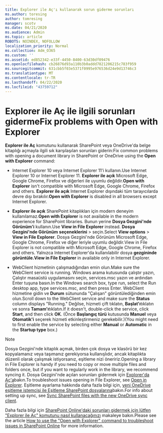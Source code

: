 ```yaml
---
title: Explorer ile Aç'ı kullanarak sorun giderme sorunları
ms.author: toresing
author: tomresing
manager: scotv
ms.date: 04/21/2020
ms.audience: Admin
ms.topic: article
ROBOTS: NOINDEX, NOFOLLOW
localization_priority: Normal
ms.collection: Adm_O365
ms.custom: ''
ms.assetid: ed852342-e33f-4450-8400-63d30df09476
ms.openlocfilehash: cb26876d93a110b3b0addd7821206215c783f959
ms.sourcegitcommit: 631cbb5f03e5371f0995e976536d24e9d13746c3
ms.translationtype: MT
ms.contentlocale: tr-TR
ms.lasthandoff: 04/22/2020
ms.locfileid: "43759712"
---
```

# <a name="fix-problems-with-open-with-explorer"></a><span data-ttu-id="a9822-102">Explorer ile Aç ile ilgili sorunları giderme</span><span class="sxs-lookup"><span data-stu-id="a9822-102">Fix problems with Open with Explorer</span></span>

<span data-ttu-id="a9822-103">**Explorer ile Aç** komutunu kullanarak SharePoint veya OneDrive'da belge kitaplığı açmayla ilgili sık karşılaşılan sorunları giderin:</span><span class="sxs-lookup"><span data-stu-id="a9822-103">Fix common problems with opening a document library in SharePoint or OneDrive using the **Open with Explorer** command:</span></span> 
  
- <span data-ttu-id="a9822-104">Internet Explorer 10 veya Internet Explorer 11'i kullanın.</span><span class="sxs-lookup"><span data-stu-id="a9822-104">Use Internet Explorer 10 or Internet Explorer 11.</span></span> <span data-ttu-id="a9822-105">**Explorer ile açık** Microsoft Edge, Google Chrome, Firefox ve diğerleri ile uyumlu değildir.</span><span class="sxs-lookup"><span data-stu-id="a9822-105">**Open with Explorer** isn't compatible with Microsoft Edge, Google Chrome, Firefox and others.</span></span> <span data-ttu-id="a9822-106">**Explorer ile açık** Internet Explorer dışındaki tüm tarayıcılarda devre dışı bırakılır.</span><span class="sxs-lookup"><span data-stu-id="a9822-106">**Open with Explorer** is disabled in all browsers except Internet Explorer.</span></span> 
    
- <span data-ttu-id="a9822-107">**Explorer ile açık** SharePoint kitaplıkları için modern deneyim kullanılamaz.</span><span class="sxs-lookup"><span data-stu-id="a9822-107">**Open with Explorer** is not available in the modern experience for SharePoint libraries.</span></span> <span data-ttu-id="a9822-108">Bunun yerine **Dosya Gezgini'nde Görünüm'i** kullanın.</span><span class="sxs-lookup"><span data-stu-id="a9822-108">Use **View in File Explorer** instead.</span></span> <span data-ttu-id="a9822-109">**Dosya Gezgini'nde Görünüm** **seçeneklerini** \> seçin.</span><span class="sxs-lookup"><span data-stu-id="a9822-109">Select **View options** \> **View in File Explorer**.</span></span> <span data-ttu-id="a9822-110">Dosya Gezgini'nde Görünüm Microsoft Edge, Google Chrome, Firefox ve diğer leriyle uyumlu değildir.</span><span class="sxs-lookup"><span data-stu-id="a9822-110">View in File Explorer is not compatible with Microsoft Edge, Google Chrome, Firefox and others.</span></span> <span data-ttu-id="a9822-111">Yalnızca Internet Explorer'da kullanılabilir dosya **gezgininde görüntüle.**</span><span class="sxs-lookup"><span data-stu-id="a9822-111">**View in File Explorer** in available only in Internet Explorer.</span></span> 
    
- <span data-ttu-id="a9822-112">WebClient hizmetinin çalışmadığından emin olun.</span><span class="sxs-lookup"><span data-stu-id="a9822-112">Make sure the WebClient service is running.</span></span> <span data-ttu-id="a9822-113">Windows arama kutusunda çalıştır yazın, Çalıştır masaüstü uygulamasını seçin, services.msc yazın ve ardından Enter tuşuna basın.</span><span class="sxs-lookup"><span data-stu-id="a9822-113">In the Windows search box, type run, select the Run desktop app, type services.msc, and then press Enter.</span></span> <span data-ttu-id="a9822-114">WebClient hizmetine gidin ve **Durum** sütununda "Çalışan" görüntülediğinden emin olun.</span><span class="sxs-lookup"><span data-stu-id="a9822-114">Scroll down to the WebClient service and make sure the **Status** column displays "Running."</span></span> <span data-ttu-id="a9822-115">Değilse, hizmeti çift tıklatın, **Başlat'ı**tıklatın ve sonra **Tamam'ı**tıklatın.</span><span class="sxs-lookup"><span data-stu-id="a9822-115">If it doesn't, double-click the service, click **Start**, and then click **OK**.</span></span> <span data-ttu-id="a9822-116">(Önce **Başlangıç türü** kutusunda **Manuel** veya **Otomatik'i** seçerek hizmeti etkinleştirmeniz gerekebilir.)</span><span class="sxs-lookup"><span data-stu-id="a9822-116">(You might need to first enable the service by selecting either **Manual** or **Automatic** in the **Startup type** box.)</span></span> 
    
> [!NOTE]
> <span data-ttu-id="a9822-117">Dosya Gezgini'nde kitaplık açmak, birden çok dosya ve klasörü bir kez kopyalamanız veya taşımanız gerekiyorsa kullanışlıdır, ancak kitaplıkta düzenli olarak çalışmak istiyorsanız, eşitleme nizi öneririz.</span><span class="sxs-lookup"><span data-stu-id="a9822-117">Opening a library in File Explorer is handy if you need to copy or move multiple files and folders once, but if you want to regularly work in the library, we recommend syncing it.</span></span> <span data-ttu-id="a9822-118">Dosya Gezgini'nde açılan sorunları gidermek için [Explorer'da Aç'a](https://go.microsoft.com/fwlink/?linkid=871665)bakın.</span><span class="sxs-lookup"><span data-stu-id="a9822-118">To troubleshoot issues opening in File Explorer, see [Open in Explorer](https://go.microsoft.com/fwlink/?linkid=871665).</span></span> <span data-ttu-id="a9822-119">Eşitleme ayarlama hakkında daha fazla bilgi için, [yeni OneDrive eşitleme istemcisi ile Eşitleme SharePoint dosyalarına](https://go.microsoft.com/fwlink/?linkid=871666)bakın.</span><span class="sxs-lookup"><span data-stu-id="a9822-119">For info about setting up sync, see [Sync SharePoint files with the new OneDrive sync client](https://go.microsoft.com/fwlink/?linkid=871666).</span></span>
  
<span data-ttu-id="a9822-120">Daha fazla bilgi için [SharePoint Online'daki sorunları gidermek için lütfen "Explorer ile Aç" komutunu nasıl kullanacağınızı](https://docs.microsoft.com/sharepoint/support/lists-and-libraries/troubleshoot-issues-using-open-with-explorer) makaleye bakın.</span><span class="sxs-lookup"><span data-stu-id="a9822-120">Please see the article [How to use the "Open with Explorer" command to troubleshoot issues in SharePoint Online](https://docs.microsoft.com/sharepoint/support/lists-and-libraries/troubleshoot-issues-using-open-with-explorer) for more information.</span></span> 
  

